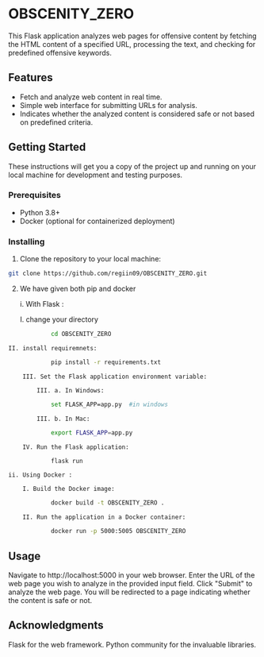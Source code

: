 # OBSCENITY_ZERO

This Flask application analyzes web pages for offensive content by fetching the HTML content of a specified URL, processing the text, and checking for predefined offensive keywords.

## Features

- Fetch and analyze web content in real time.
- Simple web interface for submitting URLs for analysis.
- Indicates whether the analyzed content is considered safe or not based on predefined criteria.

## Getting Started

These instructions will get you a copy of the project up and running on your local machine for development and testing purposes.

### Prerequisites

- Python 3.8+
- Docker (optional for containerized deployment)

### Installing

1. Clone the repository to your local machine:

```sh 
git clone https://github.com/regiin09/OBSCENITY_ZERO.git 
```

2. We have given both pip and docker

	i. With Flask :

	I. change your directory

```sh 
			cd OBSCENITY_ZERO
```			

	II. install requiremnets:
		
```sh 
			pip install -r requirements.txt
```

		III. Set the Flask application environment variable:

			III. a. In Windows:

```sh 
			set FLASK_APP=app.py  #in windows
```		

			III. b. In Mac:

```sh 
			export FLASK_APP=app.py 
```


		IV. Run the Flask application:

```sh 
			flask run
```
	
	ii. Using Docker :

		I. Build the Docker image:

```sh 
			docker build -t OBSCENITY_ZERO .
```
		
		II. Run the application in a Docker container:

```sh 
			docker run -p 5000:5005 OBSCENITY_ZERO
```


## Usage
Navigate to http://localhost:5000 in your web browser.
Enter the URL of the web page you wish to analyze in the provided input field.
Click "Submit" to analyze the web page. You will be redirected to a page indicating whether the content is safe or not.


## Acknowledgments
Flask for the web framework.
Python community for the invaluable libraries.